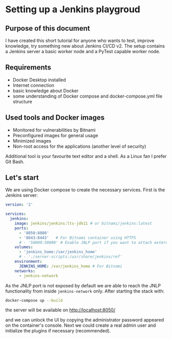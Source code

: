 # Setting up a Jenkins playgroud## Purpose of this documentI have created this short tutorial for anyone who wants to test, improve knowledge, try something new about Jenkins CI/CD v2. The setup contains a Jenkins server a basic worker node and a PyTest capable worker node.## Requirements- Docker Desktop installed- Internet connection- basic knowledge about Docker- some understanding of Docker compose and docker-compose.yml file structure## Used tools and Docker images- Monitored for vulnerabilities by Bitnami- Preconfigured images for general usage- Minimized images- Non-root access for the applications (another level of security)Additional tool is your favourite text editor and a shell. As a Linux fan I prefer Git Bash.## Let's startWe are using Docker compose to create the necessary services. First is the Jenkins server:```yamlversion: '2'services:  jenkins:    image: jenkins/jenkins:lts-jdk11 # or bitnami/jenkins:latest    ports:      - '8050:8080'      - '8043:8443'   # For Bitnami container using HTTPS      # - '50000:50000' # Enable JNLP port if you want to attach external workers using host networking    volumes:      - 'jenkins_home:/var/jenkins_home'      # - './server-scripts:/usr/share/jenkins/ref'    environment:      JENKINS_HOME: /var/jenkins_home # For Bitnami    networks:      - jenkins-network```As the JNLP port is not exposed by default we are able to reach the JNLP functionality from inside ```jenkins-network``` only. After starting the stack with:```bashdocker-compose up --build```the server will be available on [http://localhost:8050/](https://localhost:8050/)and we can unlock the UI by copying the administrator password appeared on the container's console. Next we could create a real admin user and initialize the plugins if necessary (recommended).